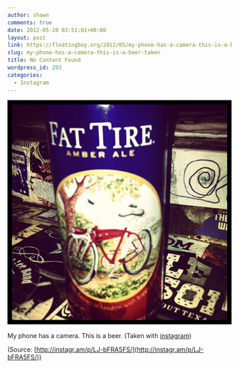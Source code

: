 ```yaml
---
author: shawn
comments: true
date: 2012-05-28 03:51:01+00:00
layout: post
link: https://floatingboy.org/2012/05/my-phone-has-a-camera-this-is-a-beer-taken/
slug: my-phone-has-a-camera-this-is-a-beer-taken
title: No Content Found
wordpress_id: 283
categories:
  - Instagram
---
```


[![](/assets/media/2012/06/tumblr_m4ps11Ba2L1qzw17so1_1280.jpg)](http://instagr.am/p/LJ-bFRA5FS/)

My phone has a camera. This is a beer. (Taken with [instagram](http://instagr.am))

(Source: [http://instagr.am/p/LJ-bFRA5FS/](http://instagr.am/p/LJ-bFRA5FS/))
